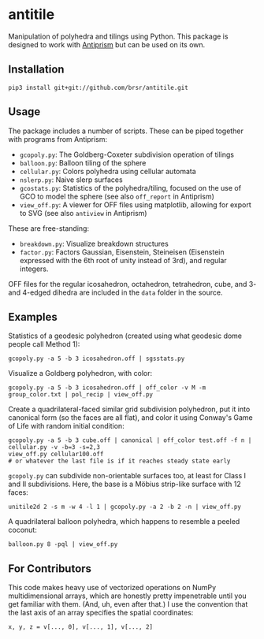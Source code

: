 # antitile
Manipulation of polyhedra and tilings using Python. This package is designed to work with [Antiprism](https://github.com/antiprism/antiprism) but can be used on its own.

## Installation

    pip3 install git+git://github.com/brsr/antitile.git

## Usage
The package includes a number of scripts. These can be piped together with programs from Antiprism:
* `gcopoly.py`: The Goldberg-Coxeter subdivision operation of tilings
* `balloon.py`: Balloon tiling of the sphere
* `cellular.py`: Colors polyhedra using cellular automata
* `nslerp.py`: Naive slerp surfaces
* `gcostats.py`: Statistics of the polyhedra/tiling, focused on the use of GCO to model the sphere (see also `off_report` in Antiprism)
* `view_off.py`: A viewer for OFF files using matplotlib, allowing for export to SVG (see also `antiview` in Antiprism)

These are free-standing:
* `breakdown.py`: Visualize breakdown structures
* `factor.py`: Factors Gaussian, Eisenstein, Steineisen (Eisenstein expressed with the 6th root of unity instead of 3rd), and regular integers.

OFF files for the regular icosahedron, octahedron, tetrahedron, cube, and 3- and 4-edged dihedra are included in the `data` folder in the source.

## Examples
Statistics of a geodesic polyhedron (created using what geodesic dome people call Method 1):

    gcopoly.py -a 5 -b 3 icosahedron.off | sgsstats.py

Visualize a Goldberg polyhedron, with color:

    gcopoly.py -a 5 -b 3 icosahedron.off | off_color -v M -m group_color.txt | pol_recip | view_off.py

Create a quadrilateral-faced similar grid subdivision polyhedron, put it into canonical form (so the faces are all flat), and color it using Conway's Game of Life with random initial condition:

	gcopoly.py -a 5 -b 3 cube.off | canonical | off_color test.off -f n | cellular.py -v -b=3 -s=2,3
	view_off.py cellular100.off 
	# or whatever the last file is if it reaches steady state early

`gcopoly.py` can subdivide non-orientable surfaces too, at least for Class I and II subdivisions. Here, the base is a Möbius strip-like surface with 12 faces:

	unitile2d 2 -s m -w 4 -l 1 | gcopoly.py -a 2 -b 2 -n | view_off.py	
	
A quadrilateral balloon polyhedra, which happens to resemble a peeled coconut:

    balloon.py 8 -pql | view_off.py

## For Contributors
This code makes heavy use of vectorized operations on NumPy multidimensional arrays, which are honestly pretty impenetrable until you get familiar with them. (And, uh, even after that.) I use the convention that the last axis of an array specifies the spatial coordinates:

    x, y, z = v[..., 0], v[..., 1], v[..., 2]
